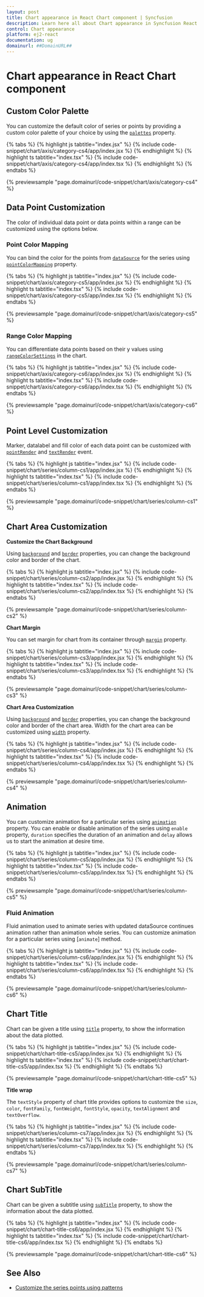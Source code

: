 ```yaml
---
layout: post
title: Chart appearance in React Chart component | Syncfusion
description: Learn here all about Chart appearance in Syncfusion React Chart component of Syncfusion Essential JS 2 and more.
control: Chart appearance 
platform: ej2-react
documentation: ug
domainurl: ##DomainURL##
---
```


# Chart appearance in React Chart component

## Custom Color Palette

You can customize the default color of series or points by providing a custom color palette of your choice by using the [`palettes`](https://ej2.syncfusion.com/react/documentation/api/chart/chartModel/#palettes) property.

{% tabs %}
{% highlight js tabtitle="index.jsx" %}
{% include code-snippet/chart/axis/category-cs4/app/index.jsx %}
{% endhighlight %}
{% highlight ts tabtitle="index.tsx" %}
{% include code-snippet/chart/axis/category-cs4/app/index.tsx %}
{% endhighlight %}
{% endtabs %}

 {% previewsample "page.domainurl/code-snippet/chart/axis/category-cs4" %}

## Data Point Customization

The color of individual data point or data points within a range can be customized using the options below.

### Point Color Mapping

You can bind the color for the points from [`dataSource`](https://ej2.syncfusion.com/react/documentation/api/chart/series/#datasource) for the series using [`pointColorMapping`](https://ej2.syncfusion.com/react/documentation/api/chart/series/#pointcolormapping) property.

{% tabs %}
{% highlight js tabtitle="index.jsx" %}
{% include code-snippet/chart/axis/category-cs5/app/index.jsx %}
{% endhighlight %}
{% highlight ts tabtitle="index.tsx" %}
{% include code-snippet/chart/axis/category-cs5/app/index.tsx %}
{% endhighlight %}
{% endtabs %}

 {% previewsample "page.domainurl/code-snippet/chart/axis/category-cs5" %}

### Range Color Mapping

You can differentiate data points based on their y values using [`rangeColorSettings`](https://ej2.syncfusion.com/react/documentation/api/chart/rangeColorSetting/) in the chart.

{% tabs %}
{% highlight js tabtitle="index.jsx" %}
{% include code-snippet/chart/axis/category-cs6/app/index.jsx %}
{% endhighlight %}
{% highlight ts tabtitle="index.tsx" %}
{% include code-snippet/chart/axis/category-cs6/app/index.tsx %}
{% endhighlight %}
{% endtabs %}

 {% previewsample "page.domainurl/code-snippet/chart/axis/category-cs6" %}

## Point Level Customization

Marker, datalabel and fill color of each data point can be customized with [`pointRender`](https://ej2.syncfusion.com/react/documentation/api/chart/chartModel/#pointrender) and [`textRender`](https://ej2.syncfusion.com/react/documentation/api/chart/chartModel/#textrender) event.

{% tabs %}
{% highlight js tabtitle="index.jsx" %}
{% include code-snippet/chart/series/column-cs1/app/index.jsx %}
{% endhighlight %}
{% highlight ts tabtitle="index.tsx" %}
{% include code-snippet/chart/series/column-cs1/app/index.tsx %}
{% endhighlight %}
{% endtabs %}

 {% previewsample "page.domainurl/code-snippet/chart/series/column-cs1" %}

<!-- markdownlint-disable MD036 -->

## Chart Area Customization

<!-- markdownlint-disable MD036 -->

**Customize the Chart Background**

<!-- markdownlint-disable MD013 -->
Using [`background`](https://ej2.syncfusion.com/react/documentation/api/chart/chartModel/#background) and [`border`](https://ej2.syncfusion.com/react/documentation/api/chart/chartModel/#border) properties, you can change the background color and border of the chart.

{% tabs %}
{% highlight js tabtitle="index.jsx" %}
{% include code-snippet/chart/series/column-cs2/app/index.jsx %}
{% endhighlight %}
{% highlight ts tabtitle="index.tsx" %}
{% include code-snippet/chart/series/column-cs2/app/index.tsx %}
{% endhighlight %}
{% endtabs %}

 {% previewsample "page.domainurl/code-snippet/chart/series/column-cs2" %}

**Chart Margin**

You can set margin for chart from its container through [`margin`](https://ej2.syncfusion.com/react/documentation/api/chart/chartModel/#margin) property.

{% tabs %}
{% highlight js tabtitle="index.jsx" %}
{% include code-snippet/chart/series/column-cs3/app/index.jsx %}
{% endhighlight %}
{% highlight ts tabtitle="index.tsx" %}
{% include code-snippet/chart/series/column-cs3/app/index.tsx %}
{% endhighlight %}
{% endtabs %}

 {% previewsample "page.domainurl/code-snippet/chart/series/column-cs3" %}

**Chart Area Customization**

Using [`background`](https://ej2.syncfusion.com/react/documentation/api/chart/chartAreaModel/#background) and [`border`](https://ej2.syncfusion.com/react/documentation/api/chart/chartAreaModel/border/) properties, you can change the background color and border of the chart area. Width for the chart area can be customized using [`width`](https://ej2.syncfusion.com/react/documentation/api/chart/chartAreaModel/width/) property.

{% tabs %}
{% highlight js tabtitle="index.jsx" %}
{% include code-snippet/chart/series/column-cs4/app/index.jsx %}
{% endhighlight %}
{% highlight ts tabtitle="index.tsx" %}
{% include code-snippet/chart/series/column-cs4/app/index.tsx %}
{% endhighlight %}
{% endtabs %}

 {% previewsample "page.domainurl/code-snippet/chart/series/column-cs4" %}

## Animation

You can customize animation for a particular series using [`animation`](https://ej2.syncfusion.com/react/documentation/api/chart/animationModel/) property. You can enable or disable animation of the series using `enable` property, `duration` specifies the duration of an animation and `delay` allows us to start the animation at desire time.

{% tabs %}
{% highlight js tabtitle="index.jsx" %}
{% include code-snippet/chart/series/column-cs5/app/index.jsx %}
{% endhighlight %}
{% highlight ts tabtitle="index.tsx" %}
{% include code-snippet/chart/series/column-cs5/app/index.tsx %}
{% endhighlight %}
{% endtabs %}

 {% previewsample "page.domainurl/code-snippet/chart/series/column-cs5" %}

### Fluid Animation

Fluid animation used to animate series with updated dataSource continues animation rather than animation whole series. You can customize animation for a particular series using [`animate`] method.

{% tabs %}
{% highlight js tabtitle="index.jsx" %}
{% include code-snippet/chart/series/column-cs6/app/index.jsx %}
{% endhighlight %}
{% highlight ts tabtitle="index.tsx" %}
{% include code-snippet/chart/series/column-cs6/app/index.tsx %}
{% endhighlight %}
{% endtabs %}

 {% previewsample "page.domainurl/code-snippet/chart/series/column-cs6" %}

## Chart Title

Chart can be given a title using [`title`](https://ej2.syncfusion.com/react/documentation/api/chart/chartModel/#title) property, to show the information about the data plotted.

{% tabs %}
{% highlight js tabtitle="index.jsx" %}
{% include code-snippet/chart/chart-title-cs5/app/index.jsx %}
{% endhighlight %}
{% highlight ts tabtitle="index.tsx" %}
{% include code-snippet/chart/chart-title-cs5/app/index.tsx %}
{% endhighlight %}
{% endtabs %}

 {% previewsample "page.domainurl/code-snippet/chart/chart-title-cs5" %}

**Title wrap**

The `textStyle` property of chart title provides options to customize the `size`, `color`, `fontFamily`, `fontWeight`, `fontStyle`, `opacity`, `textAlignment` and `textOverflow`.

{% tabs %}
{% highlight js tabtitle="index.jsx" %}
{% include code-snippet/chart/series/column-cs7/app/index.jsx %}
{% endhighlight %}
{% highlight ts tabtitle="index.tsx" %}
{% include code-snippet/chart/series/column-cs7/app/index.tsx %}
{% endhighlight %}
{% endtabs %}

 {% previewsample "page.domainurl/code-snippet/chart/series/column-cs7" %}

## Chart SubTitle

Chart can be given a subtitle using [`subTitle`](https://ej2.syncfusion.com/react/documentation/api/chart/chartModel/#subtitle) property, to show the information about the data plotted.

{% tabs %}
{% highlight js tabtitle="index.jsx" %}
{% include code-snippet/chart/chart-title-cs6/app/index.jsx %}
{% endhighlight %}
{% highlight ts tabtitle="index.tsx" %}
{% include code-snippet/chart/chart-title-cs6/app/index.tsx %}
{% endhighlight %}
{% endtabs %}

 {% previewsample "page.domainurl/code-snippet/chart/chart-title-cs6" %}

## See Also

* [Customize the series points using patterns](./how-to/#customize-the-series-points-by-using-patterns)